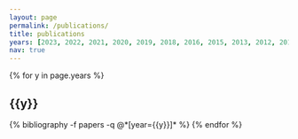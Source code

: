 ```yaml
---
layout: page
permalink: /publications/
title: publications
years: [2023, 2022, 2021, 2020, 2019, 2018, 2016, 2015, 2013, 2012, 2011]
nav: true
---
```


<div class="publications">

{% for y in page.years %}
  <h2>{{y}}</h2>
  {% bibliography -f papers -q @*[year={{y}}]* %}
{% endfor %}

</div>
